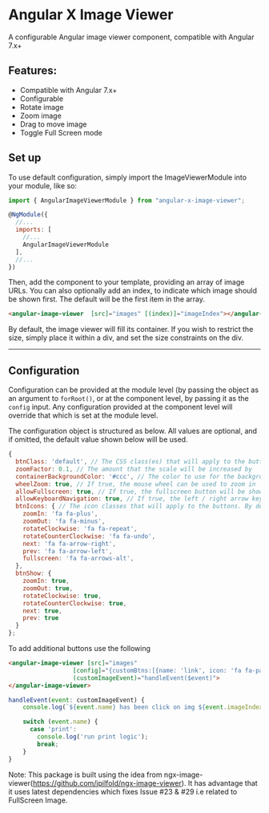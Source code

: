 
# Angular X Image Viewer

A configurable Angular image viewer component, compatible with Angular 7.x+ 

## Features:
 * Compatible with Angular 7.x+
 * Configurable
 * Rotate image
 * Zoom image
 * Drag to move image
 * Toggle Full Screen mode


## Set up

To use default configuration, simply import the ImageViewerModule into your module, like so:

```javascript
import { AngularImageViewerModule } from "angular-x-image-viewer";

@NgModule({
  //...
  imports: [
    //...
    AngularImageViewerModule
  ],
  //...
})
```

Then, add the component to your template, providing an array of image URLs. You can also optionally add an index, to indicate which image should be shown first. The default will be the first item in the array.

```html
<angular-image-viewer  [src]="images" [(index)]="imageIndex"></angular-image-viewer>
```

By default, the image viewer will fill its container. If you wish to restrict the size, simply place it within a div, and set the size constraints on the div.

---

## Configuration

Configuration can be provided at the module level (by passing the object as an argument to `forRoot()`, or at the component level, by passing it as the `config` input. Any configuration provided at the component level will override that which is set at the module level.

The configuration object is structured as below. All values are optional, and if omitted, the default value shown below will be used.

```javascript
{
  btnClass: 'default', // The CSS class(es) that will apply to the buttons
  zoomFactor: 0.1, // The amount that the scale will be increased by
  containerBackgroundColor: '#ccc', // The color to use for the background. This can provided in hex, or rgb(a).
  wheelZoom: true, // If true, the mouse wheel can be used to zoom in
  allowFullscreen: true, // If true, the fullscreen button will be shown, allowing the user to enter fullscreen mode
  allowKeyboardNavigation: true, // If true, the left / right arrow keys can be used for navigation
  btnIcons: { // The icon classes that will apply to the buttons. By default, font-awesome is used.
    zoomIn: 'fa fa-plus',
    zoomOut: 'fa fa-minus',
    rotateClockwise: 'fa fa-repeat',
    rotateCounterClockwise: 'fa fa-undo',
    next: 'fa fa-arrow-right',
    prev: 'fa fa-arrow-left',
    fullscreen: 'fa fa-arrows-alt',
  },
  btnShow: {
    zoomIn: true,
    zoomOut: true,
    rotateClockwise: true,
    rotateCounterClockwise: true,
    next: true,
    prev: true
  }
};
```

To add additional buttons use the following 

```html 
<angular-image-viewer [src]="images" 
                  [config]="{customBtns:[{name: 'link', icon: 'fa fa-paperclip'}]}"
                  (customImageEvent)="handleEvent($event)">
</angular-image-viewer>
```

```javascript
handleEvent(event: customImageEvent) {
    console.log(`${event.name} has been click on img ${event.imageIndex + 1}`);

    switch (event.name) {
      case 'print':
        console.log('run print logic');
        break;
    }
}
```

Note: This package is built using the idea from ngx-image-viewer(https://github.com/jpilfold/ngx-image-viewer). It has advantage that it uses latest dependencies which fixes Issue #23 & #29  i.e related to FullScreen Image. 


